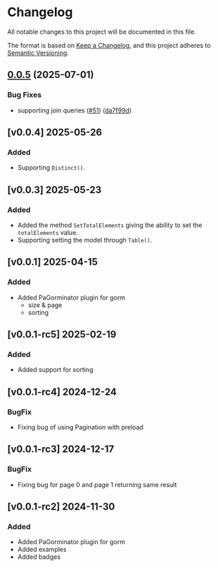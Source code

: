 # Changelog

All notable changes to this project will be documented in this file.

The format is based on [Keep a Changelog](https://keepachangelog.com/en/1.1.0/),
and this project adheres to [Semantic Versioning](https://semver.org/spec/v2.0.0.html).

## [0.0.5](https://github.com/manuelarte/pagorminator/compare/v0.0.4...v0.0.5) (2025-07-01)


### Bug Fixes

* supporting join queries ([#51](https://github.com/manuelarte/pagorminator/issues/51)) ([da7f99d](https://github.com/manuelarte/pagorminator/commit/da7f99df515812642b41f778f06b4c87cb3f00a9))

## [v0.0.4] 2025-05-26

### Added

- Supporting `Distinct()`.

## [v0.0.3] 2025-05-23

### Added

- Added the method `SetTotalElements` giving the ability to set the `totalElements` value.
- Supporting setting the model through `Table()`.

## [v0.0.1] 2025-04-15

### Added

- Added PaGorminator plugin for gorm
  - size & page
  - sorting

## [v0.0.1-rc5] 2025-02-19

### Added

- Added support for sorting

## [v0.0.1-rc4] 2024-12-24

### BugFix

- Fixing bug of using Pagination with preload

## [v0.0.1-rc3] 2024-12-17

### BugFix

- Fixing bug for page 0 and page 1 returning same result

## [v0.0.1-rc2] 2024-11-30

### Added

- Added PaGorminator plugin for gorm
- Added examples
- Added badges
